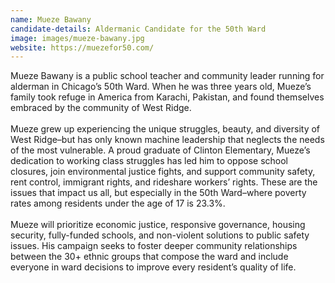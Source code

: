 ```yaml
---
name: Mueze Bawany
candidate-details: Aldermanic Candidate for the 50th Ward
image: images/mueze-bawany.jpg
website: https://muezefor50.com/
---
```


Mueze Bawany is a public school teacher and community leader running for alderman in Chicago’s 50th Ward. When he was three years old, Mueze’s family took refuge in America from Karachi, Pakistan, and found themselves embraced by the community of West Ridge.
<br>
<br>
Mueze grew up experiencing the unique struggles, beauty, and diversity of West Ridge–but has only known machine leadership that neglects the needs of the most vulnerable. A proud graduate of Clinton Elementary, Mueze’s dedication to working class struggles has led him to oppose school closures, join environmental justice fights, and support community safety, rent control, immigrant rights, and rideshare workers’ rights. These are the issues that impact us all, but especially in the 50th Ward–where poverty rates among residents under the age of 17 is 23.3%.
<br>
<br>
Mueze will prioritize economic justice, responsive governance, housing security, fully-funded schools, and non-violent solutions to public safety issues. His campaign seeks to foster deeper community relationships between the 30+ ethnic groups that compose the ward and include everyone in ward decisions to improve every resident’s quality of life.
